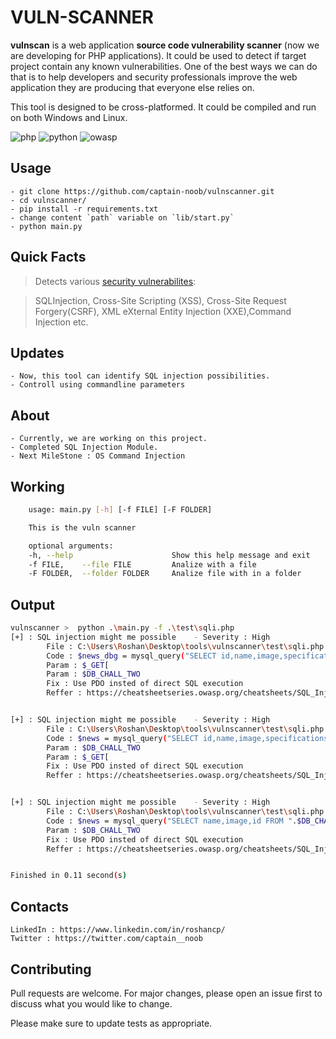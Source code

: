 
  

# VULN-SCANNER

  

**vulnscan** is a web application **source code vulnerability scanner** (now we are developing for PHP applications). It could be used to detect if target project contain any known vulnerabilities. One of the best ways we can do that is to help developers and security professionals improve the web application they are producing that everyone else relies on.

  

  

This tool is designed to be cross-platformed. It could be compiled and run on both Windows and Linux.

  

  

![php](https://img.shields.io/badge/php-%5E7.1.3-blue?logo=php) ![python](https://img.shields.io/badge/python-v3.7-blue?logo=python) ![owasp](https://img.shields.io/badge/owasp-Top%2010-green?logo=owasp&style=plastic)

  

## Usage

   
   

    - git clone https://github.com/captain-noob/vulnscanner.git
    - cd vulnscanner/
    - pip install -r requirements.txt
    - change content `path` variable on `lib/start.py` 
    - python main.py
    

  

## Quick Facts

  

  

  

> Detects various [security vulnerabilites](https://owasp.org/www-project-top-ten/):

  

> SQLInjection, Cross-Site Scripting (XSS), Cross-Site Request Forgery(CSRF), XML eXternal Entity Injection (XXE),Command Injection etc.

  

  

## Updates

  

    - Now, this tool can identify SQL injection possibilities.
    - Controll using commandline parameters 

  

## About


    - Currently, we are working on this project.
    - Completed SQL Injection Module.
    - Next MileStone : OS Command Injection


## Working
```bash
    usage: main.py [-h] [-f FILE] [-F FOLDER]

    This is the vuln scanner

    optional arguments:
    -h, --help                      Show this help message and exit
    -f FILE,    --file FILE         Analize with a file
    -F FOLDER,  --folder FOLDER     Analize file with in a folder
```

## Output
```bash
vulnscanner >  python .\main.py -f .\test\sqli.php
[+] : SQL injection might me possible    - Severity : High
        File : C:\Users\Roshan\Desktop\tools\vulnscanner\test\sqli.php
        Code : $news_dbg = mysql_query("SELECT id,name,image,specifications FROM ".$_GET['id']." WHERE id=".$DB_CHALL_TWO) or die(mysql_error());
        Param : $_GET[
        Param : $DB_CHALL_TWO
        Fix : Use PDO insted of direct SQL execution
        Reffer : https://cheatsheetseries.owasp.org/cheatsheets/SQL_Injection_Prevention_Cheat_Sheet.html#escaping-sqli-in-php


[+] : SQL injection might me possible    - Severity : High
        File : C:\Users\Roshan\Desktop\tools\vulnscanner\test\sqli.php
        Code : $news = mysql_query("SELECT id,name,image,specifications FROM ".$DB_CHALL_TWO." WHERE id=".$_GET['id']) or die(mysql_error());
        Param : $DB_CHALL_TWO
        Param : $_GET[
        Fix : Use PDO insted of direct SQL execution
        Reffer : https://cheatsheetseries.owasp.org/cheatsheets/SQL_Injection_Prevention_Cheat_Sheet.html#escaping-sqli-in-php


[+] : SQL injection might me possible    - Severity : High
        File : C:\Users\Roshan\Desktop\tools\vulnscanner\test\sqli.php
        Code : $news = mysql_query("SELECT name,image,id FROM ".$DB_CHALL_TWO." ORDER BY id DESC LIMIT 0,3") or die(mysql_error());
        Param : $DB_CHALL_TWO
        Fix : Use PDO insted of direct SQL execution
        Reffer : https://cheatsheetseries.owasp.org/cheatsheets/SQL_Injection_Prevention_Cheat_Sheet.html#escaping-sqli-in-php


Finished in 0.11 second(s)
```

## Contacts

  

  

  

    LinkedIn : https://www.linkedin.com/in/roshancp/
    Twitter : https://twitter.com/captain__noob

  

  

## Contributing


Pull requests are welcome. For major changes, please open an issue first to discuss what you would like to change.

Please make sure to update tests as appropriate.
